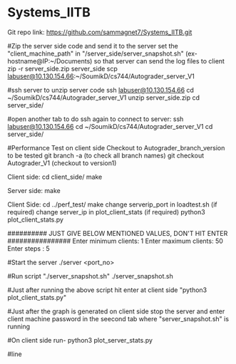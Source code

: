 # Systems_IITB
Git repo link:  https://github.com/sammagnet7/Systems_IITB.git


#Zip the server side code and send it to the server
set the "client_machine_path" in "/server_side/server_snapshot.sh" (ex- hostname@IP:~/Documents) so that server can send the log files to client
zip -r server_side.zip server_side
scp labuser@10.130.154.66:~/SoumikD/cs744/Autograder_server_V1

#ssh server to unzip server code 
ssh labuser@10.130.154.66
cd ~/SoumikD/cs744/Autograder_server_V1
unzip server_side.zip
cd server_side/

#open another tab to do ssh again to connect to server:
ssh labuser@10.130.154.66
cd ~/SoumikD/cs744/Autograder_server_V1
cd server_side/

#Performance Test on client side
Checkout to Autograder_branch_version to be tested
git branch -a	 		(to check all branch names)
git checkout Autograder_V1 	(checkout to version1)

Client side: cd client_side/
	     make
	  
Server side: make

Client Side: 		cd ../perf_test/
	     		make
	     		change serverip_port in loadtest.sh	(if required)
	     		change server_ip in plot_client_stats	(if required)
python3 plot_client_stats.py

########## JUST GIVE BELOW MENTIONED VALUES, DON'T HIT ENTER ################
Enter minimum clients:  1
Enter maximum clients:  50
Enter steps	     :  5


#Start the server
./server <port_no>

#Run script "./server_snapshot.sh" 
./server_snapshot.sh

#Just after running the above script hit enter at client side "python3 plot_client_stats.py"

#Just after the graph is generated on client side stop the server and enter client machine password in the seecond tab where "server_snapshot.sh" is running 

#On client side run-
python3 plot_server_stats.py 


#line
